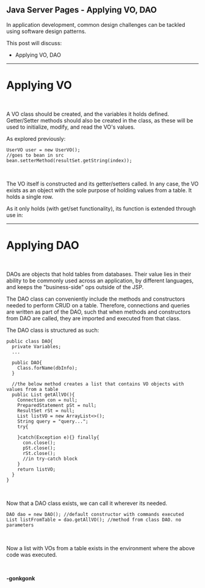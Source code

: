 ## Java Server Pages - Applying VO, DAO

In application development, common design challenges can be tackled using software design patterns.

This post will discuss:
* Applying VO, DAO

---

# Applying VO
<br>

A VO class should be created, and the variables it holds defined. Getter/Setter methods should also be created in the class, as these will be used to initialize, modify, and read the VO's values.

As explored previously:
<pre><code class="language-java">UserVO user = new UserVO();
//goes to bean in src
bean.setterMethod(resultSet.getString(index));
</code></pre><br>

The VO itself is constructed and its getter/setters called. In any case, the VO exists as an object with the sole purpose of holding values from a table. It holds a single row.

As it only holds (with get/set functionality), its function is extended through use in:
<br>

---

# Applying DAO
<br>

DAOs are objects that hold tables from databases. Their value lies in their ability to be commonly used across an application, by different languages, and keeps the "business-side" ops outside of the JSP.

The DAO class can conveniently include the methods and constructors needed to perform CRUD on a table. Therefore, connections and queries are written as part of the DAO, such that when methods and constructors from DAO are called, they are imported and executed from that class.

The DAO class is structured as such:
<pre><code class="language-java">public class DAO{
  private Variables;
  ...

  public DAO{
    Class.forName(dbInfo);
  }

  //the below method creates a list that contains VO objects with values from a table
  public List<VO> getAllVO(){
    Connection con = null;
    PreparedStatement pSt = null;
    ResultSet rSt = null;
    List<VO> listVO = new ArrayList<>();
    String query = "query...";
    try{

    }catch(Exception e){} finally{
      con.close();
      pSt.close();
      rSt.close();
      //in try-catch block
    }
    return listVO;
  }
}
</code></pre><br>

Now that a DAO class exists, we can call it wherever its needed.

<pre><code class="language-java">DAO dao = new DAO(); //default constructor with commands executed
List<VO> listFromTable = dao.getAllVO(); //method from class DAO. no parameters
</code></pre><br>

Now a list with VOs from a table exists in the environment where the above code was executed.

<br>



**-gonkgonk**
